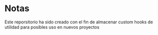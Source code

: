 # Notas

Este reporsitorio ha sido creado con el fin de almacenar custom hooks de utilidad para posibles uso en nuevos proyectos